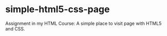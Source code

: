 # simple-html5-css-page
Assignment in my HTML Course: A simple place to visit page with HTML5 and CSS.

